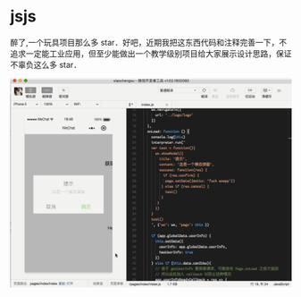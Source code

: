 # jsjs

醉了,一个玩具项目那么多 star．好吧，近期我把这东西代码和注释完善一下，不追求一定能工业应用，但至少能做出一个教学级别项目给大家展示设计思路，保证不辜负这么多 star．

![demo.jpg](/demo.gif)
